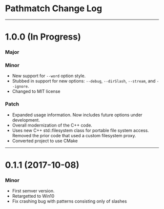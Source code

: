Pathmatch Change Log
====================================================================================================

----------------------------------------------------------------------------------------------------
# 1.0.0  (In Progress)

### Major

### Minor
  - New support for `--word` option style.
  - Stubbed in support for new options: `--debug`, `--dirSlash`, `--stream`, and
    `--ignore`.
  - Changed to MIT license

### Patch
  - Expanded usage information. Now includes future options under development.
  - Overall modernization of the C++ code.
  - Uses new C++ std::filesystem class for portable file system access. Removed
    the prior code that used a custom filesystem proxy.
  - Converted project to use CMake


----------------------------------------------------------------------------------------------------
# 0.1.1  (2017-10-08)

### Minor
  - First semver version.
  - Retargetted to Win10
  - Fix crashing bug with patterns consisting only of slashes

